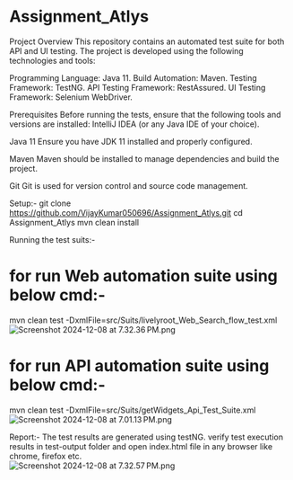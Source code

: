 # Assignment_Atlys

Project Overview
This repository contains an automated test suite for both API and UI testing. The project is developed using the following technologies and tools:

Programming Language: Java 11.
Build Automation: Maven.
Testing Framework: TestNG.
API Testing Framework: RestAssured.
UI Testing Framework: Selenium WebDriver.

Prerequisites
Before running the tests, ensure that the following tools and versions are installed:
IntelliJ IDEA (or any Java IDE of your choice).

Java 11
Ensure you have JDK 11 installed and properly configured.

Maven
Maven should be installed to manage dependencies and build the project.

Git
Git is used for version control and source code management.

Setup:-
git clone https://github.com/VijayKumar050696/Assignment_Atlys.git
cd Assignment_Atlys
mvn clean install

Running the test suits:-
# for run Web automation suite using below cmd:-
mvn clean test -DxmlFile=src/Suits/livelyroot_Web_Search_flow_test.xml
![Screenshot 2024-12-08 at 7.32.36 PM.png](..%2F..%2F..%2F..%2FDesktop%2FScreenshot%202024-12-08%20at%207.32.36%E2%80%AFPM.png)

# for run API automation suite using below cmd:-
mvn clean test -DxmlFile=src/Suits/getWidgets_Api_Test_Suite.xml
![Screenshot 2024-12-08 at 7.01.13 PM.png](..%2F..%2F..%2F..%2FDesktop%2FScreenshot%202024-12-08%20at%207.01.13%E2%80%AFPM.png)


Report:-
The test results are generated using testNG. verify test execution results in test-output folder and open index.html file in any browser like chrome, firefox etc.  
![Screenshot 2024-12-08 at 7.32.57 PM.png](..%2F..%2F..%2F..%2FDesktop%2FScreenshot%202024-12-08%20at%207.32.57%E2%80%AFPM.png)


